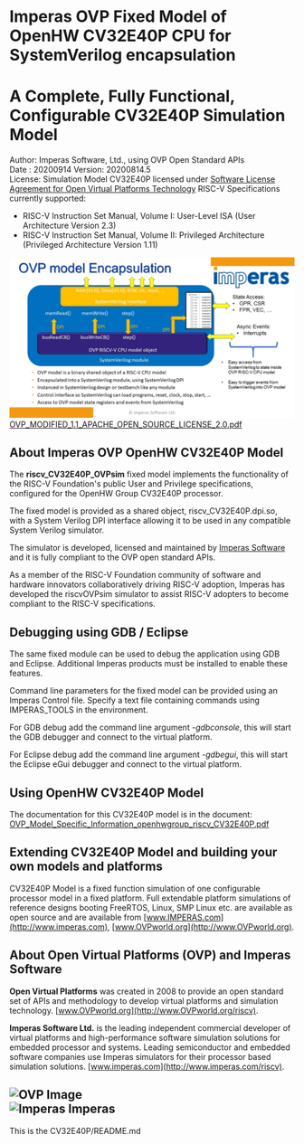 Imperas OVP Fixed Model of OpenHW CV32E40P CPU for SystemVerilog encapsulation
==============================================================================
A Complete, Fully Functional, Configurable CV32E40P Simulation Model
===

Author: Imperas Software, Ltd., using OVP Open Standard APIs  
Date   : 20200914 
Version: 20200814.5  
License: Simulation Model CV32E40P licensed under [Software License Agreement for Open Virtual Platforms Technology](OVP_IMPERAS_LICENSE.pdf)
RISC-V Specifications currently supported:
- RISC-V Instruction Set Manual, Volume I: User-Level ISA (User Architecture Version 2.3)
- RISC-V Instruction Set Manual, Volume II: Privileged Architecture (Privileged Architecture Version 1.11)




![OVP Image ](OVP_model_Encapsulation.jpg)  
[OVP_MODIFIED_1.1_APACHE_OPEN_SOURCE_LICENSE_2.0.pdf](./doc/OVP_MODIFIED_1.1_APACHE_OPEN_SOURCE_LICENSE_2.0.pdf)



About Imperas OVP OpenHW CV32E40P Model
---
The **riscv_CV32E40P_OVPsim** fixed model implements the functionality of the RISC-V Foundation's public User and Privilege specifications, configured for the OpenHW Group CV32E40P processor.

The fixed model is provided as a shared object, riscv_CV32E40P.dpi.so, with a System Verilog DPI interface allowing it to be used in any compatible System Verilog simulator.

The simulator is developed, licensed and maintained by [Imperas Software](http://www.imperas.com/riscv) and it is fully compliant to the OVP open standard APIs. 

As a member of the RISC-V Foundation community of software and hardware innovators collaboratively driving RISC-V adoption, Imperas has developed the riscvOVPsim simulator to assist RISC-V adopters to become compliant to the RISC-V specifications.


Debugging using GDB / Eclipse
---
The same fixed module can be used to debug the application using GDB and Eclipse. Additional Imperas products must be installed to enable these features.

Command line parameters for the fixed model can be provided using an Imperas Control file. Specify a text file containing commands using IMPERAS_TOOLS in the environment.

For GDB debug add the command line argument _-gdbconsole_, this will start the GDB debugger and connect to the virtual platform.

For Eclipse debug add the command line argument _-gdbegui_, this will start the Eclipse eGui debugger and connect to the virtual platform.


Using OpenHW CV32E40P Model
---
The documentation for this CV32E40P model is in the document:
[OVP_Model_Specific_Information_openhwgroup_riscv_CV32E40P.pdf](./doc/OVP_Model_Specific_Information_openhwgroup_riscv_CV32E40P.pdf)

  
Extending CV32E40P Model and building your own models and platforms
---
CV32E40P Model is a fixed function simulation of one configurable processor model in a fixed platform. Full extendable platform simulations of reference designs booting FreeRTOS, Linux, SMP Linux etc. are available as open source and are available from [www.IMPERAS.com](http://www.imperas.com), [www.OVPworld.org](http://www.OVPworld.org).  


About Open Virtual Platforms (OVP) and Imperas Software
---
**Open Virtual Platforms** was created in 2008 to provide an open standard set of APIs and methodology to develop virtual platforms and simulation technology. 
[www.OVPworld.org](http://www.OVPworld.org/riscv).

**Imperas Software Ltd.** is the leading independent commercial developer of virtual platforms and high-performance software simulation solutions for embedded processor and systems. Leading semiconductor and embedded software companies use Imperas simulators for their processor based simulation solutions.
[www.imperas.com](http://www.imperas.com/riscv).

![OVP Image ](http://www.imperas.com/sites/default/files/partner-logos/ovp_0.jpg)  
![Imperas Imperas](http://www.imperas.com/sites/all/themes/tophit/logo.png)  
---


This is the CV32E40P/README.md  
